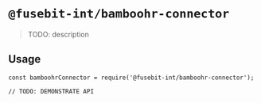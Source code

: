 # `@fusebit-int/bamboohr-connector`

> TODO: description

## Usage

```
const bamboohrConnector = require('@fusebit-int/bamboohr-connector');

// TODO: DEMONSTRATE API
```
